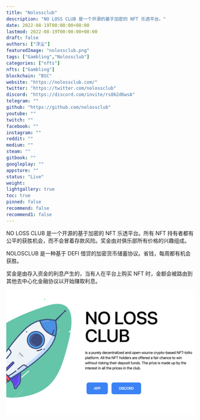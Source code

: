 ```yaml
---
title: "Nolossclub"
description: "NO LOSS CLUB 是一个开源的基于加密的 NFT 乐透平台。"
date: 2022-08-19T00:00:00+08:00
lastmod: 2022-08-19T00:00:00+08:00
draft: false
authors: ["浮尘"]
featuredImage: "nolossclub.png"
tags: ["Gambling","Nolossclub"]
categories: ["nfts"]
nfts: ["Gambling"]
blockchain: "BSC"
website: "https://nolossclub.com/"
twitter: "https://twitter.com/nolossclub"
discord: "https://discord.com/invite/rs862d6wsA"
telegram: ""
github: "https://github.com/nolossclub"
youtube: ""
twitch: ""
facebook: ""
instagram: ""
reddit: ""
medium: ""
steam: ""
gitbook: ""
googleplay: ""
appstore: ""
status: "Live"
weight: 
lightgallery: true
toc: true
pinned: false
recommend: false
recommend1: false
---
```

NO LOSS CLUB 是一个开源的基于加密的 NFT 乐透平台。所有 NFT 持有者都有公平的获胜机会，而不会冒着存款风险。奖金由对俱乐部所有价格的兴趣组成。

NOLOSCLUB 是一种基于 DEFI 借贷的加密货币储蓄协议。省钱，每周都有机会获胜。

奖金是由存入资金的利息产生的，当有人在平台上购买 NFT 时，金额会被路由到其他去中心化金融协议以开始赚取利息。

![1](154.png)
